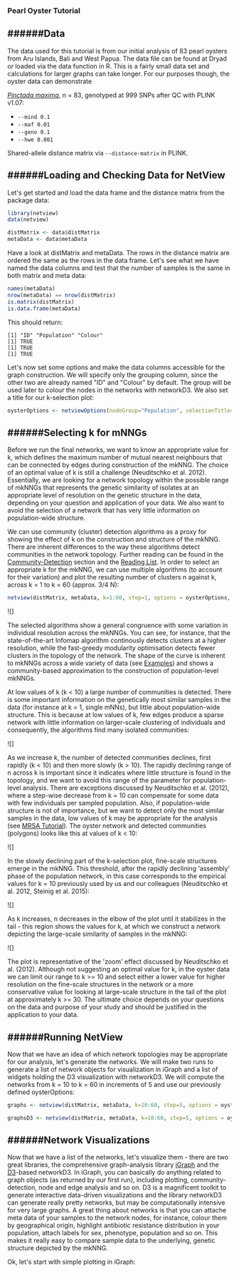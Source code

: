 ### Pearl Oyster Tutorial

######Data
---

The data used for this tutorial is from our initial analysis of 83 pearl oysters from Aru Islands, Bali and West Papua. The data file can be found at Dryad or loaded via the data function in R. This is a fairly small data set and calculations for larger graphs can take longer. For our purposes though, the oyster data can demonstrate 

[*Pinctada maxima*](http://dx.doi.org/10.5061/dryad.p3b3f), n = 83, genotyped at 999 SNPs after QC with PLINK v1.07:

* `--mind 0.1`
* `--maf 0.01`
* `--geno 0.1`
* `--hwe 0.001`

Shared-allele distance matrix via `--distance-matrix` in PLINK.

######Loading and Checking Data for NetView
---

Let's get started and load the data frame and the distance matrix from the package data:

```r
library(netview)
data(netview)

distMatrix <- data$distMatrix
metaData <- data$metaData
```

Have a look at distMatrix and metaData. The rows in the distance matrix are ordered the same as the rows in the data frame. Let's see what we have named the data columns and test that the number of samples is the same in both matrix and meta data:

```r
names(metaData)
nrow(metaData) == nrow(distMatrix)
is.matrix(distMatrix)
is.data.frame(metaData)
```

This should return:

```
[1] "ID" "Population" "Colour" 
[1] TRUE
[1] TRUE
[1] TRUE
```

Let's now set some options and make the data columns accessible for the graph construction. We will specify only the grouping column, since the other two are already named "ID" and "Colour" by default. The group will be used later to colour the nodes in the networks with networkD3. We also set a title for our k-selection plot:

```r
oysterOptions <- netviewOptions(nodeGroup="Population", selectionTitle="Oyster k-Selection")
```

######Selecting k for mNNGs
---

Before we run the final networks, we want to know an appropriate value for k, which defines the maximum number of mutual nearest neighbours that can be connected by edges during construction of the mkNNG. The choice of an optimal value of k is still a challenge (Neuditschko et al. 2012). Essentially, we are looking for a network topology within the possible range of mkNNGs that represents the genetic similarity of isolates at an appropriate level of resolution on the genetic structure in the data, depending on your question and application of your data. We also want to avoid the selection of a network that has very little information on population-wide structure. 

We can use community (cluster) detection algorithms as a proxy for showing the effect of k on the construction and structure of the mkNNG. There are inherent differences to the way these algorithms detect communities in the network topology. Further reading can be found in the [Community-Detection]() section and the [Reading List](). In order to select an appropriate k for the mkNNG, we can use multiple algorithms (to account for their variation) and plot the resulting number of clusters n against k, across k = 1 to k = 60 (approx. 3/4 N):

```r
netview(distMatrix, metaData, k=1:60, step=1, options = oysterOptions, selectionPlot = TRUE)
```

![]

The selected algorithms show a general congruence with some variation in individual resolution across the mkNNGs. You can see, for instance, that the state-of-the-art Infomap algorithm continously detects clusters at a higher resolution, while the fast-greedy modularity optimisation detects fewer clusters in the topology of the network. The shape of the curve is inherent to mkNNGs across a wide variety of data (see [Examples]()) and shows a community-based approximation to the construction of population-level mkNNGs.

At low values of k (k < 10) a large number of communities is detected. There is some important information on the genetically most similar samples in the data (for instance at k = 1, single mNNs), but little about population-wide structure. This is because at low values of k, few edges produce a sparse network with little information on larger-scale clustering of individuals and consequently, the algorithms find many isolated communities:

![]

As we increase k, the number of detected communities declines, first rapidly (k < 10) and then more slowly (k > 10). The rapidly declining range of n across k is important since it indicates where little structure is found in the topology, and we want to avoid this range of the parameter for population-level analysis. There are exceptions discussed by Neuditschko et al. (2012), where a step-wise decrease from k = 10 can compensate for some data with few individuals per sampled population. Also, if population-wide structure is not of importance, but we want to detect only the most similar samples in the data, low values of k may be appropriate for the analysis (see [MRSA Tutorial]()). The oyster network and detected communities (polygons) looks like this at values of k < 10:

![]

In the slowly declining part of the k-selection plot, fine-scale structures emerge in the mkNNG. This threshold, after the rapidly declining 'assembly' phase of the population network, in this case corresponds to the empirical values for k = 10 previously used by us and our colleagues (Neuditschko et al. 2012, Steinig et al. 2015):

![]

As k increases, n decreases in the elbow of the plot until it stabilizes in the tail - this region shows the values for k, at which we construct a network depicting the large-scale similarity of samples in the mkNNG:

![]

The plot is representative of the 'zoom' effect discussed by Neuditschko et al. (2012). Although not suggesting an optimal value for k, in the oyster data we can limit our range to k >= 10 and select either a lower value for higher resolution on the fine-scale structures in the network or a more conservative value for looking at large-scale structure in the tail of the plot at approximately k >= 30. The ultimate choice depends on your questions on the data and purpose of your study and should be justified in the application to your data.

######Running NetView
---

Now that we have an idea of which network topologies may be appropriate for our analysis, let's generate the networks. We will make two runs to generate a list of network objects for visualization in iGraph and a list of widgets holding the D3 visualization with networkD3. We will compute the networks from k = 10 to k = 60 in increments of 5 and use our previously defined oysterOptions:

```r
graphs <- netview(distMatrix, metaData, k=10:60, step=5, options = oysterOptions)

graphsD3 <- netview(distMatrix, metaData, k=10:60, step=5, options = oysterOptions, networkD3 = TRUE)
```

######Network Visualizations
---

Now that we have a list of the networks, let's visualize them - there are two great libraries, the comprehensive graph-analysis library [iGraph]() and the [D3]()-based networkD3. In iGraph, you can basically do anything related to graph objects (as returned by our first run), including plotting, community-detection, node and edge analysis and so on. D3 is a magnificent toolkit to generate interactive data-driven visualizations and the library networkD3 can generate really pretty networks, but may be computationally intensive for very large graphs. A great thing about networks is that you can attache meta data of your samples to the network nodes, for instance, colour them by geographical origin, highlight antibiotic resistance distribution in your population, attach labels for sex, phenotype, population and so on. This makes it really easy to compare sample data to the underlying, genetic structure depicted by the mkNNG.

Ok, let's start with simple plotting in iGraph:



